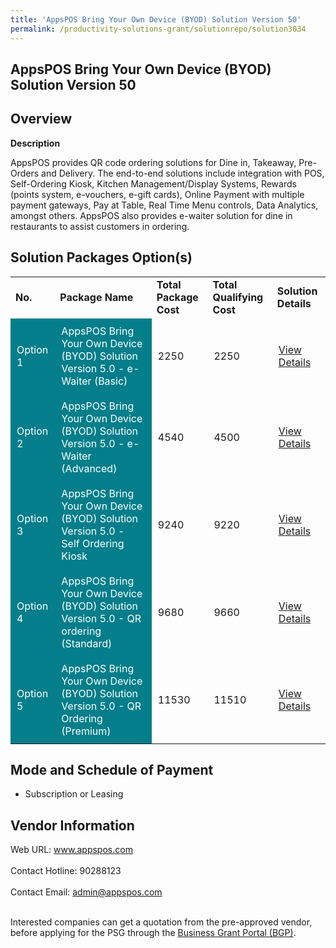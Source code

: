 ```yaml
---
title: 'AppsPOS Bring Your Own Device (BYOD) Solution Version 50'
permalink: /productivity-solutions-grant/solutionrepo/solution3034
---
```


## AppsPOS Bring Your Own Device (BYOD) Solution Version 50

## Overview

**Description**

AppsPOS provides QR code ordering solutions for Dine in, Takeaway, Pre-Orders and Delivery. The end-to-end solutions include integration with POS, Self-Ordering Kiosk, Kitchen Management/Display Systems, Rewards (points system, e-vouchers, e-gift cards), Online Payment with multiple payment gateways, Pay at Table, Real Time Menu controls, Data Analytics, amongst others.   AppsPOS also provides e-waiter solution for dine in restaurants to assist customers in ordering.

## Solution Packages Option(s)

<table>
<tr>
<td><b>No.</b></td>
<td><b>Package Name</b></td>
<td><b>Total Package Cost</b></td>
<td><b>Total Qualifying Cost</b></td>
<td><b>Solution Details</b></td>
</tr>
<tr>
<td style='padding: 10px; background-color: #037E8A; color: #FFFFFF;'>Option 1</td>
<td style='padding: 10px; background-color: #037E8A; color: #FFFFFF;'>AppsPOS Bring Your Own Device (BYOD) Solution Version 5.0 - e-Waiter (Basic)</td>
<td style='padding: 10px;'>2250</td>
<td style='padding: 10px;'>2250</td>
<td style='padding: 10px;'><a href='https://www.gobusiness.gov.sg/images/psg/AppsPOS_Desensitised_Annex_3_Part_1.pdf' target='_blank'>View Details</a></td>
</tr>
<tr>
<td style='padding: 10px; background-color: #037E8A; color: #FFFFFF;'>Option 2</td>
<td style='padding: 10px; background-color: #037E8A; color: #FFFFFF;'>AppsPOS Bring Your Own Device (BYOD) Solution Version 5.0 - e-Waiter (Advanced)</td>
<td style='padding: 10px;'>4540</td>
<td style='padding: 10px;'>4500</td>
<td style='padding: 10px;'><a href='https://www.gobusiness.gov.sg/images/psg/AppsPOS_Desensitised_Annex_3_Part_2.pdf' target='_blank'>View Details</a></td>
</tr>
<tr>
<td style='padding: 10px; background-color: #037E8A; color: #FFFFFF;'>Option 3</td>
<td style='padding: 10px; background-color: #037E8A; color: #FFFFFF;'>AppsPOS Bring Your Own Device (BYOD) Solution Version 5.0 - Self Ordering Kiosk</td>
<td style='padding: 10px;'>9240</td>
<td style='padding: 10px;'>9220</td>
<td style='padding: 10px;'><a href='https://www.gobusiness.gov.sg/images/psg/AppsPOS_Desensitised_Annex_3_Part_3.pdf' target='_blank'>View Details</a></td>
</tr>
<tr>
<td style='padding: 10px; background-color: #037E8A; color: #FFFFFF;'>Option 4</td>
<td style='padding: 10px; background-color: #037E8A; color: #FFFFFF;'>AppsPOS Bring Your Own Device (BYOD) Solution Version 5.0 - QR ordering (Standard)</td>
<td style='padding: 10px;'>9680</td>
<td style='padding: 10px;'>9660</td>
<td style='padding: 10px;'><a href='https://www.gobusiness.gov.sg/images/psg/AppsPOS_Desensitised_Annex_3_Part_4.pdf' target='_blank'>View Details</a></td>
</tr>
<tr>
<td style='padding: 10px; background-color: #037E8A; color: #FFFFFF;'>Option 5</td>
<td style='padding: 10px; background-color: #037E8A; color: #FFFFFF;'>AppsPOS Bring Your Own Device (BYOD) Solution Version 5.0 - QR Ordering (Premium)</td>
<td style='padding: 10px;'>11530</td>
<td style='padding: 10px;'>11510</td>
<td style='padding: 10px;'><a href='https://www.gobusiness.gov.sg/images/psg/AppsPOS_Desensitised_Annex_3_Part_5.pdf' target='_blank'>View Details</a></td>
</tr>
</table>

## Mode and Schedule of Payment

 - Subscription or Leasing

## Vendor Information

 Web URL: www.appspos.com <br><br>Contact Hotline: 90288123 <br><br>Contact Email: admin@appspos.com <br><br>

Interested companies can get a quotation from the pre-approved vendor, before applying for the PSG through the <a href='https://www.businessgrants.gov.sg/' target='_blank' rel='noopener'>Business Grant Portal (BGP)</a>.

<script src="/jquery/resize-tables.js"></script>
